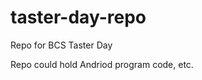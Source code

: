 taster-day-repo
===============

Repo for BCS Taster Day 

Repo could hold Andriod program code, etc.
